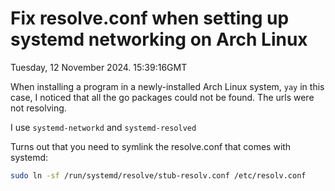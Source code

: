 # Fix resolve.conf when setting up systemd networking on Arch Linux

Tuesday, 12 November 2024. 15:39:16GMT

When installing a program in a newly-installed Arch Linux system, `yay` in this case, I noticed that all the go
packages could not be found. The urls were not resolving.

I use `systemd-networkd` and `systemd-resolved`

Turns out that you need to symlink the resolve.conf that comes with systemd:

```bash
sudo ln -sf /run/systemd/resolve/stub-resolv.conf /etc/resolv.conf
```

